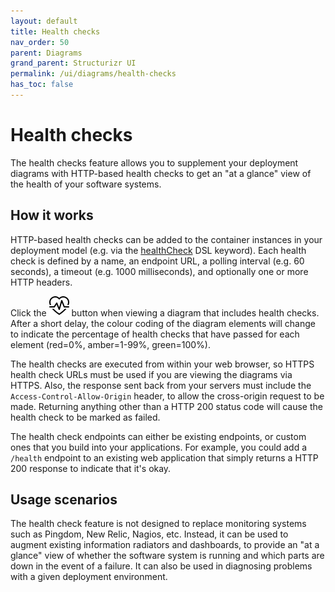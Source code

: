 ```yaml
---
layout: default
title: Health checks
nav_order: 50
parent: Diagrams
grand_parent: Structurizr UI
permalink: /ui/diagrams/health-checks
has_toc: false
---
```


# Health checks

The health checks feature allows you to supplement your deployment diagrams with HTTP-based health checks to get
an "at a glance" view of the health of your software systems.

## How it works

HTTP-based health checks can be added to the container instances in your deployment model
(e.g. via the [healthCheck](/dsl/language#healthcheck) DSL keyword). Each health check is defined by a name,
an endpoint URL, a polling interval (e.g. 60 seconds), a timeout (e.g. 1000 milliseconds),
and optionally one or more HTTP headers.

Click the ![heart button](../bootstrap-icons/heart-pulse.svg) button when viewing a diagram that includes health checks.
After a short delay, the colour coding of the diagram elements will change to indicate the percentage of health
checks that have passed for each element (red=0%, amber=1-99%, green=100%).

The health checks are executed from within your web browser, so HTTPS health check URLs must be used if you are
viewing the diagrams via HTTPS. Also, the response sent back from your servers must include the
`Access-Control-Allow-Origin` header, to allow the cross-origin request to be made.
Returning anything other than a HTTP 200 status code will cause the health check to be marked as failed.

The health check endpoints can either be existing endpoints, or custom ones that you build into your applications.
For example, you could add a `/health` endpoint to an existing web application that simply returns a HTTP 200 response
to indicate that it's okay.

## Usage scenarios

The health check feature is not designed to replace monitoring systems such as Pingdom, New Relic, Nagios, etc.
Instead, it can be used to augment existing information radiators and dashboards, to provide an "at a glance"
view of whether the software system is running and which parts are down in the event of a failure. It can also be
used in diagnosing problems with a given deployment environment.